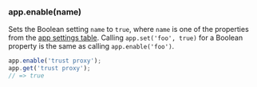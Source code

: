 <!---
 Copyright (c) 2016 StrongLoop, IBM, and Express Contributors
 License: MIT
-->

<h3 id='app.enable'>app.enable(name)</h3>

Sets the Boolean setting `name` to `true`, where `name` is one of the properties from the [app settings table](#app.settings.table).
Calling `app.set('foo', true)` for a Boolean property is the same as calling `app.enable('foo')`.

~~~js
app.enable('trust proxy');
app.get('trust proxy');
// => true
~~~
